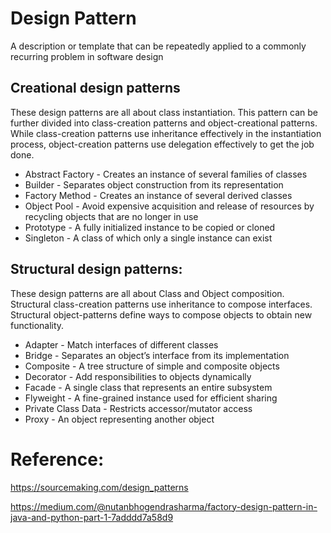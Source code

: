 # Design Pattern
A description or template that can be repeatedly applied to a commonly recurring problem in software design


## Creational design patterns
These design patterns are all about class instantiation. This pattern can be further divided into class-creation patterns and object-creational patterns. While class-creation patterns use inheritance effectively in the instantiation process, object-creation patterns use delegation effectively to get the job done.
</br>

* Abstract Factory - 
Creates an instance of several families of classes
* Builder - 
Separates object construction from its representation
* Factory Method - 
Creates an instance of several derived classes
* Object Pool - 
Avoid expensive acquisition and release of resources by recycling objects that are no longer in use
* Prototype - 
A fully initialized instance to be copied or cloned
* Singleton - 
A class of which only a single instance can exist



## Structural design patterns: 
These design patterns are all about Class and Object composition. Structural class-creation patterns use inheritance to compose interfaces. Structural object-patterns define ways to compose objects to obtain new functionality.
</br>

* Adapter -
Match interfaces of different classes
* Bridge -
Separates an object’s interface from its implementation
* Composite -
A tree structure of simple and composite objects
* Decorator -
Add responsibilities to objects dynamically
* Facade -
A single class that represents an entire subsystem
* Flyweight -
A fine-grained instance used for efficient sharing
* Private Class Data -
Restricts accessor/mutator access
* Proxy -
An object representing another object







# Reference:
https://sourcemaking.com/design_patterns

https://medium.com/@nutanbhogendrasharma/factory-design-pattern-in-java-and-python-part-1-7adddd7a58d9
